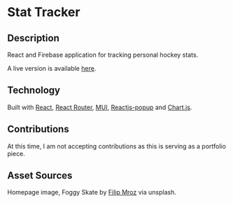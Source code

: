 # Stat Tracker

## Description
React and Firebase application for tracking personal hockey stats.

A live version is available [here](https://stat-tracker.app/).

## Technology
Built with [React](https://reactjs.org/), [React Router](https://reactrouter.com/), [MUI](https://mui.com/), [Reactjs-popup](https://react-popup.elazizi.com/) and [Chart.js](https://www.chartjs.org/).

## Contributions

At this time, I am not accepting contributions as this is serving as a portfolio piece.

## Asset Sources

Homepage image, Foggy Skate by [Filip Mroz](https://unsplash.com/photos/XUwk3DG6jqg) via unsplash.
